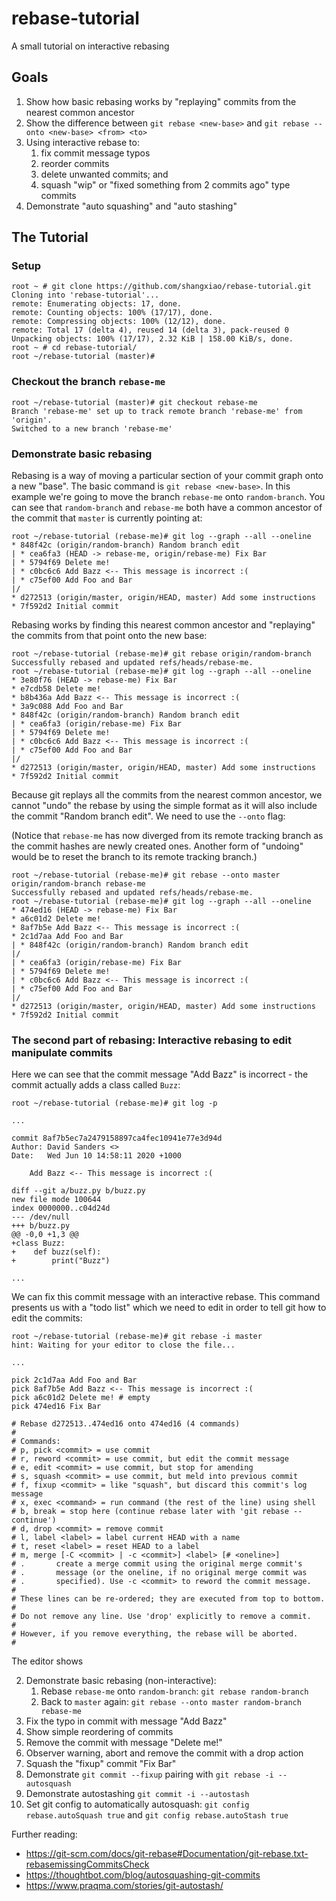 # rebase-tutorial
A small tutorial on interactive rebasing

## Goals
1. Show how basic rebasing works by "replaying" commits from the nearest common ancestor
2. Show the difference between `git rebase <new-base>` and `git rebase --onto <new-base> <from> <to>`
3. Using interactive rebase to:
    1. fix commit message typos
    2. reorder commits
    3. delete unwanted commits; and
    4. squash "wip" or "fixed something from 2 commits ago" type commits
4. Demonstrate "auto squashing" and "auto stashing"

## The Tutorial

### Setup

```
root ~ # git clone https://github.com/shangxiao/rebase-tutorial.git
Cloning into 'rebase-tutorial'...
remote: Enumerating objects: 17, done.
remote: Counting objects: 100% (17/17), done.
remote: Compressing objects: 100% (12/12), done.
remote: Total 17 (delta 4), reused 14 (delta 3), pack-reused 0
Unpacking objects: 100% (17/17), 2.32 KiB | 158.00 KiB/s, done.
root ~ # cd rebase-tutorial/
root ~/rebase-tutorial (master)#
```

### Checkout the branch `rebase-me`

```
root ~/rebase-tutorial (master)# git checkout rebase-me
Branch 'rebase-me' set up to track remote branch 'rebase-me' from 'origin'.
Switched to a new branch 'rebase-me'
```

### Demonstrate basic rebasing

Rebasing is a way of moving a particular section of your commit graph onto a new "base". The basic command is `git rebase <new-base>`.  In this example we're going to move the branch `rebase-me` onto `random-branch`.  You can see that `random-branch` and `rebase-me` both have a common ancestor of the commit that `master` is currently pointing at:

```
root ~/rebase-tutorial (rebase-me)# git log --graph --all --oneline
* 848f42c (origin/random-branch) Random branch edit
| * cea6fa3 (HEAD -> rebase-me, origin/rebase-me) Fix Bar
| * 5794f69 Delete me!
| * c0bc6c6 Add Bazz <-- This message is incorrect :(
| * c75ef00 Add Foo and Bar
|/
* d272513 (origin/master, origin/HEAD, master) Add some instructions
* 7f592d2 Initial commit
```

Rebasing works by finding this nearest common ancestor and "replaying" the commits from that point onto the new base:

```
root ~/rebase-tutorial (rebase-me)# git rebase origin/random-branch
Successfully rebased and updated refs/heads/rebase-me.
root ~/rebase-tutorial (rebase-me)# git log --graph --all --oneline
* 3e80f76 (HEAD -> rebase-me) Fix Bar
* e7cdb58 Delete me!
* b8b436a Add Bazz <-- This message is incorrect :(
* 3a9c088 Add Foo and Bar
* 848f42c (origin/random-branch) Random branch edit
| * cea6fa3 (origin/rebase-me) Fix Bar
| * 5794f69 Delete me!
| * c0bc6c6 Add Bazz <-- This message is incorrect :(
| * c75ef00 Add Foo and Bar
|/
* d272513 (origin/master, origin/HEAD, master) Add some instructions
* 7f592d2 Initial commit
```

Because git replays all the commits from the nearest common ancestor, we cannot "undo" the rebase by using the simple format as it will also include the commit "Random branch edit". We need to use the `--onto` flag:

(Notice that `rebase-me` has now diverged from its remote tracking branch as the commit hashes are newly created ones.  Another form of "undoing" would be to reset the branch to its remote tracking branch.)

```
root ~/rebase-tutorial (rebase-me)# git rebase --onto master origin/random-branch rebase-me
Successfully rebased and updated refs/heads/rebase-me.
root ~/rebase-tutorial (rebase-me)# git log --graph --all --oneline
* 474ed16 (HEAD -> rebase-me) Fix Bar
* a6c01d2 Delete me!
* 8af7b5e Add Bazz <-- This message is incorrect :(
* 2c1d7aa Add Foo and Bar
| * 848f42c (origin/random-branch) Random branch edit
|/
| * cea6fa3 (origin/rebase-me) Fix Bar
| * 5794f69 Delete me!
| * c0bc6c6 Add Bazz <-- This message is incorrect :(
| * c75ef00 Add Foo and Bar
|/
* d272513 (origin/master, origin/HEAD, master) Add some instructions
* 7f592d2 Initial commit
```

### The second part of rebasing: Interactive rebasing to edit manipulate commits

Here we can see that the commit message "Add Bazz" is incorrect - the commit actually adds a class called `Buzz`:

```
root ~/rebase-tutorial (rebase-me)# git log -p

...

commit 8af7b5ec7a2479158897ca4fec10941e77e3d94d
Author: David Sanders <>
Date:   Wed Jun 10 14:58:11 2020 +1000

    Add Bazz <-- This message is incorrect :(

diff --git a/buzz.py b/buzz.py
new file mode 100644
index 0000000..c04d24d
--- /dev/null
+++ b/buzz.py
@@ -0,0 +1,3 @@
+class Buzz:
+    def buzz(self):
+        print("Buzz")

...
```

We can fix this commit message with an interactive rebase. This command presents us with a "todo list" which we need to edit in order to tell git how to edit the commits:

```
root ~/rebase-tutorial (rebase-me)# git rebase -i master
hint: Waiting for your editor to close the file...

...

pick 2c1d7aa Add Foo and Bar
pick 8af7b5e Add Bazz <-- This message is incorrect :(
pick a6c01d2 Delete me! # empty
pick 474ed16 Fix Bar

# Rebase d272513..474ed16 onto 474ed16 (4 commands)
#
# Commands:
# p, pick <commit> = use commit
# r, reword <commit> = use commit, but edit the commit message
# e, edit <commit> = use commit, but stop for amending
# s, squash <commit> = use commit, but meld into previous commit
# f, fixup <commit> = like "squash", but discard this commit's log message
# x, exec <command> = run command (the rest of the line) using shell
# b, break = stop here (continue rebase later with 'git rebase --continue')
# d, drop <commit> = remove commit
# l, label <label> = label current HEAD with a name
# t, reset <label> = reset HEAD to a label
# m, merge [-C <commit> | -c <commit>] <label> [# <oneline>]
# .       create a merge commit using the original merge commit's
# .       message (or the oneline, if no original merge commit was
# .       specified). Use -c <commit> to reword the commit message.
#
# These lines can be re-ordered; they are executed from top to bottom.
#
# Do not remove any line. Use 'drop' explicitly to remove a commit.
#
# However, if you remove everything, the rebase will be aborted.
#
```

The editor shows 


2. Demonstrate basic rebasing (non-interactive):
    1. Rebase `rebase-me` onto `random-branch`: `git rebase random-branch`
    2. Back to `master` again: `git rebase --onto master random-branch rebase-me`
3. Fix the typo in commit with message "Add Bazz"
4. Show simple reordering of commits
5. Remove the commit with message "Delete me!"
6. Observer warning, abort and remove the commit with a drop action
7. Squash the "fixup" commit "Fix Bar"
8. Demonstrate `git commit --fixup` pairing with `git rebase -i --autosquash`
9. Demonstrate autostashing `git commit -i --autostash`
10. Set git config to automatically autosquash: `git config rebase.autoSquash true` and `git config rebase.autoStash true`

Further reading:
* https://git-scm.com/docs/git-rebase#Documentation/git-rebase.txt-rebasemissingCommitsCheck
* https://thoughtbot.com/blog/autosquashing-git-commits
* https://www.praqma.com/stories/git-autostash/
